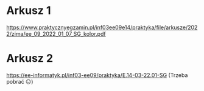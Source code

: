 # Arkusz 1
https://www.praktycznyegzamin.pl/inf03ee09e14/praktyka/file/arkusze/2022/zima/ee_09_2022_01_07_SG_kolor.pdf

# Arkusz 2
https://ee-informatyk.pl/inf03-ee09/praktyka/E.14-03-22.01-SG (Trzeba pobrać ☹)
